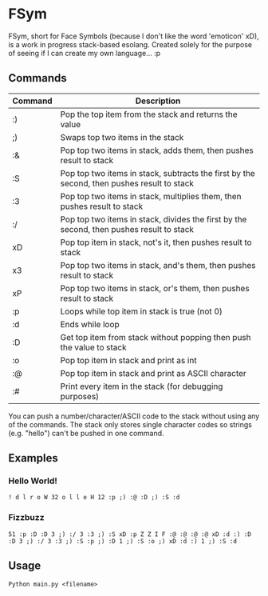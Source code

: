 # FSym
FSym, short for Face Symbols (because I don't like the word 'emoticon' xD), is a work in progress stack-based esolang. Created solely for the purpose of seeing if I can create my own language... :p

## Commands
Command | Description
------------ | -------------
:) | Pop the top item from the stack and returns the value
;) | Swaps top two items in the stack
:& | Pop top two items in stack, adds them, then pushes result to stack
:S | Pop top two items in stack,  subtracts the first by the second, then pushes result to stack
:3 | Pop top two items in stack, multiplies them, then pushes result to stack
:/ | Pop top two items in stack, divides the first by the second, then pushes result to stack
xD | Pop top item in stack, not's it, then pushes result to stack
x3 | Pop top two items in stack, and's them, then pushes result to stack
xP | Pop top two items in stack, or's them, then pushes result to stack
:p | Loops while top item in stack is true (not 0)
:d | Ends while loop
:D | Get top item from stack without popping then push the value to stack
:o | Pop top item in stack and print as int
:@ | Pop top item in stack and print as ASCII character
:# | Print every item in the stack (for debugging purposes)


You can push a number/character/ASCII code to the stack without using any of the commands. The stack only stores single character codes so strings (e.g. "hello") can't be pushed in one command.


## Examples
### Hello World!
```! d l r o W 32 o l l e H 12 :p ;) :@ :D ;) :S :d```
### Fizzbuzz
```51 :p :D :D 3 ;) :/ 3 :3 ;) :S xD :p Z Z I F :@ :@ :@ :@ xD :d :) :D :D 3 ;) :/ 3 :3 ;) :S :p ;) :D 1 ;) :S :o ;) xD :d :) 1 ;) :S :d```

## Usage
```Python main.py <filename>```